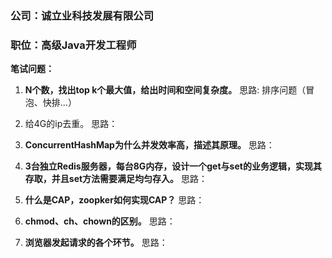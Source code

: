 ### 公司：诚立业科技发展有限公司
### 职位：高级Java开发工程师

**笔试问题：**
1. **N个数，找出top k个最大值，给出时间和空间复杂度。**
思路: 排序问题（冒泡、快排...）
2. 给4G的ip去重。
思路：

3. **ConcurrentHashMap为什么并发效率高，描述其原理。**
思路：

4. **3台独立Redis服务器，每台8G内存，设计一个get与set的业务逻辑，实现其存取，并且set方法需要满足均匀存入。**
思路：

5. **什么是CAP，zoopker如何实现CAP？**
思路：

6. **chmod、ch、chown的区别。**
思路：

7. **浏览器发起请求的各个环节。**
思路：
